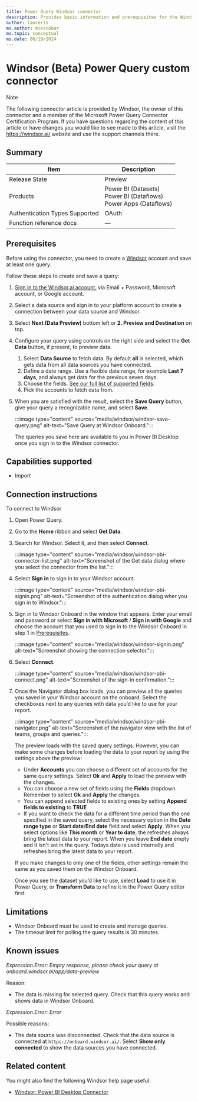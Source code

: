 ```yaml
---
title: Power Query Windsor connector
description: Provides basic information and prerequisites for the Windsor connector, supported authentication types, outlines limitations and issues.
author: lanceris
ms.author: miescobar
ms.topic: conceptual
ms.date: 06/19/2024
---
```


# Windsor (Beta) Power Query custom connector

> [!NOTE]
>The following connector article is provided by Windsor, the owner of this connector and a member of the Microsoft Power Query Connector Certification Program. If you have questions regarding the content of this article or have changes you would like to see made to this article, visit the https://windsor.ai/ website and use the support channels there.

## Summary
| Item | Description                                                                       |
| ---- |-----------------------------------------------------------------------------------|
| Release State | Preview                                                                     |
| Products | Power BI (Datasets)<br/>Power BI (Dataflows)<br/> Power Apps (Dataflows) |
| Authentication Types Supported | OAuth                                  |
| Function reference docs | &mdash; |


## Prerequisites
Before using the connector, you need to create a [Windsor](https://onboard.windsor.ai/) account and save at least one query.

Follow these steps to create and save a query:

1. [Sign in to the Windsor.ai account.](https://onboard.windsor.ai/login) via Email + Password, Microsoft account, or Google account.

2. Select a data source and sign in to your platform account to create a connection between your data source and Windsor.

3. Select **Next (Data Preview)** bottom left or **2. Preview and Destination** on top.

4. Configure your query using controls on the right side and select the **Get Data** button, if present, to preview data.
   1. Select **Data Source** to fetch data. By default **all** is selected, which gets data from all data sources you have connected.
   1. Define a date range. Use a flexible date range, for example **Last 7 days**, and always get data for the previous seven days.
   1. Choose the fields. [See our full list of supported fields](https://windsor.ai/data-field/all/).
   1. Pick the accounts to fetch data from.

5. When you are satisfied with the result, select the **Save Query** button, give your query a recognizable name, and select **Save**.
    
    :::image type="content" source="media/windsor/windsor-save-query.png" alt-text="Save Query at Windsor Onboard.":::

    The queries you save here are available to you in Power BI Desktop once you sign in to the Windsor connector.


## Capabilities supported
* Import 

## Connection instructions
To connect to Windsor
1. Open Power Query.

2. Go to the **Home** ribbon and select **Get Data**.

3. Search for Windsor. Select it, and then select **Connect**.

   :::image type="content" source="media/windsor/windsor-pbi-connector-list.png" alt-text="Screenshot of the Get data dialog where you select the connector from the list.":::

5. Select **Sign in** to sign in to your Windsor account.  

   :::image type="content" source="media/windsor/windsor-pbi-signin.png" alt-text="Screenshot of the authentication dialog wher you sign in to Windsor.":::

6. Sign in to Windsor Onboard in the window that appears. Enter your email and password or select **Sign in with Microsoft** / **Sign in with Google** and choose the account that you used to sign in to the Windsor Onboard in step 1 in [Prerequisites](#prerequisites).

   :::image type="content" source="media/windsor/windsor-signin.png" alt-text="Screenshot showing the connection selector.":::

7. Select **Connect**.  

   :::image type="content" source="media/windsor/windsor-pbi-connect.png" alt-text="Screenshot of the sign-in confirmation.":::

9. Once the Navigator dialog box loads, you can preview all the queries you saved in your Windsor account on the onboard. Select the checkboxes next to any queries with data you’d like to use for your report.

   :::image type="content" source="media/windsor/windsor-pbi-navigator.png" alt-text="Screenshot of the navigator view with the list of teams, groups and queries.":::
     
   The preview loads with the saved query settings. However, you can make some changes before loading the data to your report by using the settings above the preview:
   
   - Under **Accounts** you can choose a different set of accounts for the same query settings. Select **Ok** and **Apply** to load the preview with the changes.
   - You can choose a new set of fields using the **Fields** dropdown. Remember to select **Ok** and **Apply** the changes.
   - You can append selected fields to existing ones by setting **Append fields to existing** to **TRUE**
   - If you want to check the data for a different time period than the one specified in the saved query, select the necessary option in the **Date range type** or **Start date**/**End date** field and select **Apply**. When you select options like **This month** or **Year to date**, the refreshes always bring the latest data to your report. When you leave **End date** empty and it isn't set in the query. Todays date is used internally and refreshes bring the latest data to your report.

    If you make changes to only one of the fields, other settings remain the same as you saved them on the Windsor Onboard.

    Once you see the dataset you’d like to use, select **Load** to use it in Power Query, or **Transform Data** to refine it in the Power Query editor first.

## Limitations
- Windsor Onboard must be used to create and manage queries.
- The timeout limit for polling the query results is 30 minutes.

## Known issues

*Expression.Error: Empty response, please check your query at onboard.windsor.ai/app/data-preview*

Reason:
- The data is missing for selected query. Check that this query works and shows data in Windsor Onboard.

*Expression.Error: Error*

Possible reasons:
- The data source was disconnected. Check that the data source is connected at `https://onboard.windsor.ai/`. Select **Show only connected** to show the data sources you have connected.

## Related content

You might also find the following Windsor help page useful:

- [Windsor: Power BI Desktop Connector](https://windsor.ai/power-bi-desktop-connector-installation-guide/)
